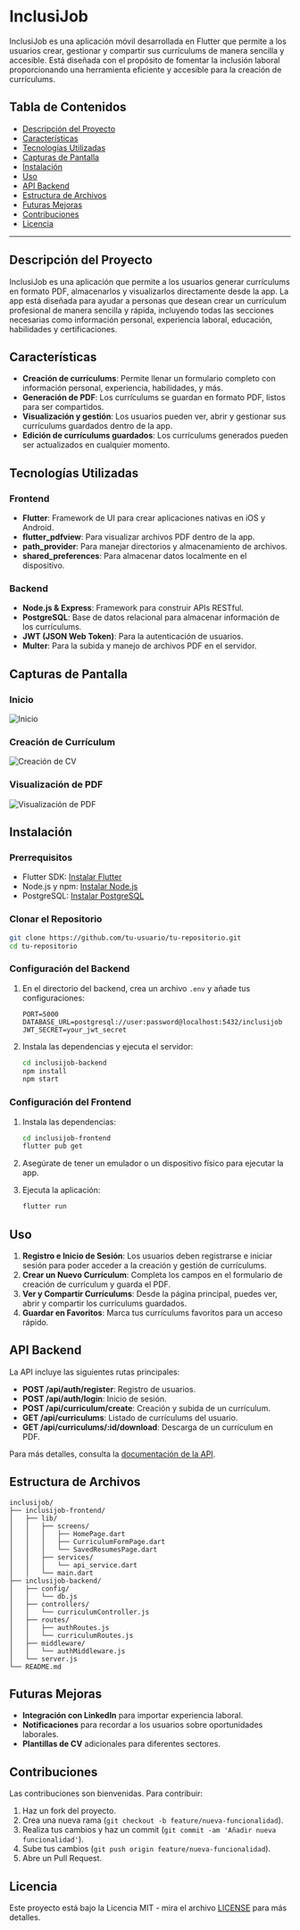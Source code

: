 # InclusiJob

InclusiJob es una aplicación móvil desarrollada en Flutter que permite a los usuarios crear, gestionar y compartir sus currículums de manera sencilla y accesible. Está diseñada con el propósito de fomentar la inclusión laboral proporcionando una herramienta eficiente y accesible para la creación de currículums.

## Tabla de Contenidos

- [Descripción del Proyecto](#descripción-del-proyecto)
- [Características](#características)
- [Tecnologías Utilizadas](#tecnologías-utilizadas)
- [Capturas de Pantalla](#capturas-de-pantalla)
- [Instalación](#instalación)
- [Uso](#uso)
- [API Backend](#api-backend)
- [Estructura de Archivos](#estructura-de-archivos)
- [Futuras Mejoras](#futuras-mejoras)
- [Contribuciones](#contribuciones)
- [Licencia](#licencia)

---

## Descripción del Proyecto

InclusiJob es una aplicación que permite a los usuarios generar currículums en formato PDF, almacenarlos y visualizarlos directamente desde la app. La app está diseñada para ayudar a personas que desean crear un currículum profesional de manera sencilla y rápida, incluyendo todas las secciones necesarias como información personal, experiencia laboral, educación, habilidades y certificaciones.

## Características

- **Creación de currículums**: Permite llenar un formulario completo con información personal, experiencia, habilidades, y más.
- **Generación de PDF**: Los currículums se guardan en formato PDF, listos para ser compartidos.
- **Visualización y gestión**: Los usuarios pueden ver, abrir y gestionar sus currículums guardados dentro de la app.
- **Edición de currículums guardados**: Los currículums generados pueden ser actualizados en cualquier momento.
  
## Tecnologías Utilizadas

### Frontend
- **Flutter**: Framework de UI para crear aplicaciones nativas en iOS y Android.
- **flutter_pdfview**: Para visualizar archivos PDF dentro de la app.
- **path_provider**: Para manejar directorios y almacenamiento de archivos.
- **shared_preferences**: Para almacenar datos localmente en el dispositivo.

### Backend
- **Node.js & Express**: Framework para construir APIs RESTful.
- **PostgreSQL**: Base de datos relacional para almacenar información de los currículums.
- **JWT (JSON Web Token)**: Para la autenticación de usuarios.
- **Multer**: Para la subida y manejo de archivos PDF en el servidor.

## Capturas de Pantalla

### Inicio
![Inicio](path/to/your/screenshot1.png)

### Creación de Currículum
![Creación de CV](path/to/your/screenshot2.png)

### Visualización de PDF
![Visualización de PDF](path/to/your/screenshot3.png)

## Instalación

### Prerrequisitos
- Flutter SDK: [Instalar Flutter](https://flutter.dev/docs/get-started/install)
- Node.js y npm: [Instalar Node.js](https://nodejs.org/)
- PostgreSQL: [Instalar PostgreSQL](https://www.postgresql.org/download/)

### Clonar el Repositorio
```bash
git clone https://github.com/tu-usuario/tu-repositorio.git
cd tu-repositorio
```

### Configuración del Backend
1. En el directorio del backend, crea un archivo `.env` y añade tus configuraciones:

    ```plaintext
    PORT=5000
    DATABASE_URL=postgresql://user:password@localhost:5432/inclusijob
    JWT_SECRET=your_jwt_secret
    ```

2. Instala las dependencias y ejecuta el servidor:
    ```bash
    cd inclusijob-backend
    npm install
    npm start
    ```

### Configuración del Frontend
1. Instala las dependencias:
    ```bash
    cd inclusijob-frontend
    flutter pub get
    ```

2. Asegúrate de tener un emulador o un dispositivo físico para ejecutar la app.

3. Ejecuta la aplicación:
    ```bash
    flutter run
    ```

## Uso

1. **Registro e Inicio de Sesión**: Los usuarios deben registrarse e iniciar sesión para poder acceder a la creación y gestión de currículums.
2. **Crear un Nuevo Currículum**: Completa los campos en el formulario de creación de currículum y guarda el PDF.
3. **Ver y Compartir Currículums**: Desde la página principal, puedes ver, abrir y compartir los currículums guardados.
4. **Guardar en Favoritos**: Marca tus currículums favoritos para un acceso rápido.

## API Backend

La API incluye las siguientes rutas principales:
- **POST /api/auth/register**: Registro de usuarios.
- **POST /api/auth/login**: Inicio de sesión.
- **POST /api/curriculum/create**: Creación y subida de un currículum.
- **GET /api/curriculums**: Listado de currículums del usuario.
- **GET /api/curriculums/:id/download**: Descarga de un currículum en PDF.

Para más detalles, consulta la [documentación de la API](docs/API.md).

## Estructura de Archivos

```
inclusijob/
├── inclusijob-frontend/
│   ├── lib/
│   │   ├── screens/
│   │   │   ├── HomePage.dart
│   │   │   ├── CurriculumFormPage.dart
│   │   │   └── SavedResumesPage.dart
│   │   ├── services/
│   │   │   └── api_service.dart
│   │   └── main.dart
├── inclusijob-backend/
│   ├── config/
│   │   └── db.js
│   ├── controllers/
│   │   └── curriculumController.js
│   ├── routes/
│   │   ├── authRoutes.js
│   │   └── curriculumRoutes.js
│   ├── middleware/
│   │   └── authMiddleware.js
│   └── server.js
└── README.md
```

## Futuras Mejoras

- **Integración con LinkedIn** para importar experiencia laboral.
- **Notificaciones** para recordar a los usuarios sobre oportunidades laborales.
- **Plantillas de CV** adicionales para diferentes sectores.

## Contribuciones

Las contribuciones son bienvenidas. Para contribuir:
1. Haz un fork del proyecto.
2. Crea una nueva rama (`git checkout -b feature/nueva-funcionalidad`).
3. Realiza tus cambios y haz un commit (`git commit -am 'Añadir nueva funcionalidad'`).
4. Sube tus cambios (`git push origin feature/nueva-funcionalidad`).
5. Abre un Pull Request.

## Licencia

Este proyecto está bajo la Licencia MIT - mira el archivo [LICENSE](LICENSE) para más detalles.
